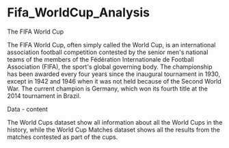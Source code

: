 # Fifa_WorldCup_Analysis

The FIFA World Cup

The FIFA World Cup, often simply called the World Cup, is an international association football competition contested by the senior men's national teams of the members of the Fédération Internationale de Football Association (FIFA), the sport's global governing body. The championship has been awarded every four years since the inaugural tournament in 1930, except in 1942 and 1946 when it was not held because of the Second World War. The current champion is Germany, which won its fourth title at the 2014 tournament in Brazil.

Data - content

The World Cups dataset show all information about all the World Cups in the history, while the World Cup Matches dataset shows all the results from the matches contested as part of the cups.
